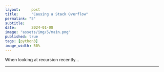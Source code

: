 ```yaml
---
layout:     post
title:      "Causing a Stack Overflow"
permalink: "5"
subtitle:   
date:       2024-01-08
image: "assets/img/5/main.png"
published: true
tags: [python3]
image_width: 50%
---
```


When looking at recursion recently...
_____